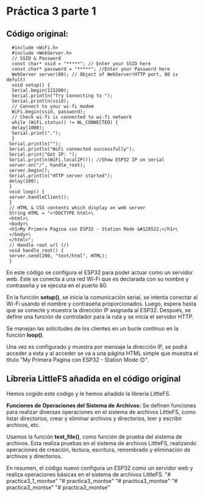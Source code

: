 # Práctica 3 parte 1

## Código original:

      #include <WiFi.h>
      #include <WebServer.h>
      // SSID & Password
      const char* ssid = "*****"; // Enter your SSID here
      const char* password = "*****"; //Enter your Password here
      WebServer server(80); // Object of WebServer(HTTP port, 80 is defult)
      void setup() {
      Serial.begin(115200);
      Serial.println("Try Connecting to ");
      Serial.println(ssid);
      // Connect to your wi-fi modem
      WiFi.begin(ssid, password);
      // Check wi-fi is connected to wi-fi network
      while (WiFi.status() != WL_CONNECTED) {
      delay(1000);
      Serial.print(".");
      }
     Serial.println("");
     Serial.println("WiFi connected successfully");
     Serial.print("Got IP: ");
     Serial.println(WiFi.localIP()); //Show ESP32 IP on serial
     server.on("/", handle_root);
     server.begin();
     Serial.println("HTTP server started");
     delay(100);
     }
     void loop() {
     server.handleClient();
     }
     // HTML & CSS contents which display on web server
     String HTML = "<!DOCTYPE html>\
     <html>\
     <body>\
     <h1>My Primera Pagina con ESP32 - Station Mode &#128522;</h1>\
     </body>\
     </html>";
     // Handle root url (/)
     void handle_root() {
     server.send(200, "text/html", HTML);
     }



En este código se configura el ESP32 para poder actuar como un servidor web.
Este se conecta a una red Wi-Fi que es declarada con su nombre y contraseña y se ejecuta en el puerto 80.

En la función **setup()**, se inicia la comunicación serial, se intenta conectar al Wi-Fi usando el nombre y contraseña proporcionados. Luego, espera hasta que se conecte y muestra la dirección IP asignada al ESP32. Después, se define una función de controlador para la ruta y se inicia el servidor HTTP.

Se manejan las solicitudes de los clientes en un bucle continuo en la función **loop()**.

Una vez es configurado y muestra por mensaje la dirección IP, se podrá acceder a esta y al acceder se va a una página HTML simple que muestra el título "My Primera Pagina con ESP32 - Station Mode &#128522;".

## Libreria LittleFS añadida en el código original

Hemos cogido este codigo y le hemos añadido la libreria LittleFS.

**Funciones de Operaciones del Sistema de Archivos:**
Se definen funciones para realizar diversas operaciones en el sistema de archivos LittleFS, como listar directorios, crear y eliminar archivos y directorios, leer y escribir archivos, etc.

Usamos la función **test_file()**, como función de prueba del sistema de archivos. Esta realiza pruebas en el sistema de archivos LittleFS, realizando operaciones de creación, lectura, escritura, renombrado y eliminación de archivos y directorios.

En resumen, el código nuevo configura un ESP32 como un servidor web y realiza operaciones básicas en el sistema de archivos LittleFS.
"# practica3_1_montse" 
"# practica3_montse" 
"# practica3_montse" 
"# practica3_montse" 
"# practica3_montse" 
